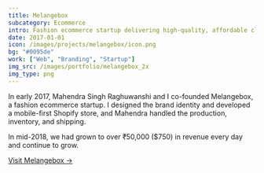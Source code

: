 ```yaml
---
title: Melangebox
subcategory: Ecommerce
intro: Fashion ecommerce startup delivering high-quality, affordable clothing and accessories internationally.
date: 2017-01-01
icon: /images/projects/melangebox/icon.png
bg: "#0095de"
work: ["Web", "Branding", "Startup"]
img_src: /images/portfolio/melangebox_2x
img_type: png
---
```


In early 2017, Mahendra Singh Raghuwanshi and I co-founded Melangebox, a fashion ecommerce startup. I designed the brand identity and developed a mobile-first Shopify store, and Mahendra handled the production, inventory, and shipping.

In mid-2018, we had grown to over ₹50,000 ($750) in revenue every day and continue to grow.

[Visit Melangebox &rarr;](https://www.melangebox.com)

<div class="image"><img alt="" src="/images/projects/melangebox/page.png"></div>